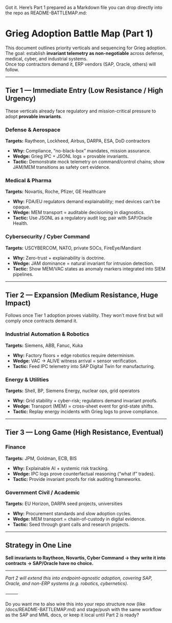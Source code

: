 Got it. Here’s Part 1 prepared as a Markdown file you can drop directly into the repo as README-BATTLEMAP.md:

# Grieg Adoption Battle Map (Part 1)

This document outlines priority verticals and sequencing for Grieg adoption.  
The goal: establish **invariant telemetry as non-negotiable** across defense, medical, cyber, and industrial systems.  
Once top contractors demand it, ERP vendors (SAP, Oracle, others) will follow.

---

## Tier 1 — Immediate Entry (Low Resistance / High Urgency)

These verticals already face regulatory and mission-critical pressure to adopt **provable invariants**.

### Defense & Aerospace  
**Targets:** Raytheon, Lockheed, Airbus, DARPA, ESA, DoD contractors  
- **Why:** Compliance, “no-black-box” mandates, mission assurance.  
- **Wedge:** Grieg IPC + JSONL logs = provable invariants.  
- **Tactic:** Demonstrate mock telemetry on command/control chains; show JAM/MEM transitions as safety cert evidence.  

### Medical & Pharma  
**Targets:** Novartis, Roche, Pfizer, GE Healthcare  
- **Why:** FDA/EU regulators demand explainability; med devices can’t be opaque.  
- **Wedge:** MEM transport = auditable decisioning in diagnostics.  
- **Tactic:** Use JSONL as a regulatory audit log; pair with SAP/Oracle Health.  

### Cybersecurity / Cyber Command  
**Targets:** USCYBERCOM, NATO, private SOCs, FireEye/Mandiant  
- **Why:** Zero-trust + explainability is doctrine.  
- **Wedge:** JAM dominance = natural invariant for intrusion detection.  
- **Tactic:** Show MEM/VAC states as anomaly markers integrated into SIEM pipelines.  

---

## Tier 2 — Expansion (Medium Resistance, Huge Impact)

Follows once Tier 1 adoption proves viability. They won’t move first but will comply once contracts demand it.

### Industrial Automation & Robotics  
**Targets:** Siemens, ABB, Fanuc, Kuka  
- **Why:** Factory floors + edge robotics require determinism.  
- **Wedge:** VAC → ALIVE witness arrival = sensor verification.  
- **Tactic:** Feed IPC telemetry into SAP Digital Twin for manufacturing.  

### Energy & Utilities  
**Targets:** Shell, BP, Siemens Energy, nuclear ops, grid operators  
- **Why:** Grid stability + cyber-risk; regulators demand invariant proofs.  
- **Wedge:** Transport (MEM) = cross-sheet event for grid-state shifts.  
- **Tactic:** Replay energy incidents with Grieg logs to prove compliance.  

---

## Tier 3 — Long Game (High Resistance, Eventual)

### Finance  
**Targets:** JPM, Goldman, ECB, BIS  
- **Why:** Explainable AI + systemic risk tracking.  
- **Wedge:** IPC logs prove counterfactual reasoning (“what if” trades).  
- **Tactic:** Provide invariant proofs for risk auditing frameworks.  

### Government Civil / Academic  
**Targets:** EU Horizon, DARPA seed projects, universities  
- **Why:** Procurement standards and slow adoption cycles.  
- **Wedge:** MEM transport = chain-of-custody in digital evidence.  
- **Tactic:** Seed through grant calls and research projects.  

---

## Strategy in One Line

**Sell invariants to Raytheon, Novartis, Cyber Command → they write it into contracts → SAP/Oracle have no choice.**

---

*Part 2 will extend this into endpoint-agnostic adoption, covering SAP, Oracle, and non-ERP systems (e.g. robotics, cybernetics).*


⸻

Do you want me to also wire this into your repo structure now (like /docs/README-BATTLEMAP.md) and stage/push with the same workflow as the SAP and MML docs, or keep it local until Part 2 is ready?